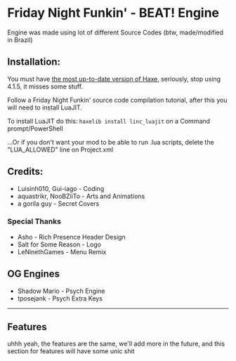 # Friday Night Funkin' - BEAT! Engine
Engine was made using lot of different Source Codes (btw, made/modified in Brazil)

## Installation:
You must have [the most up-to-date version of Haxe](https://haxe.org/download/), seriously, stop using 4.1.5, it misses some stuff.

Follow a Friday Night Funkin' source code compilation tutorial, after this you will need to install LuaJIT.

To install LuaJIT do this: `haxelib install linc_luajit` on a Command prompt/PowerShell

...Or if you don't want your mod to be able to run .lua scripts, delete the "LUA_ALLOWED" line on Project.xml

## Credits:
* Luisinh010, Gui-iago - Coding
* aquastrikr, NooBZiiTo - Arts and Animations
* a gorila guy - Secret Covers

### Special Thanks
* Asho - Rich Presence Header Design
* Salt for Some Reason - Logo
* LeNinethGames - Menu Remix

## OG Engines
* Shadow Mario - Psych Engine
* tposejank - Psych Extra Keys
_____________________________________

## Features

uhhh yeah, the features are the same, we'll add more in the future, and this section for features will have some unic shit
